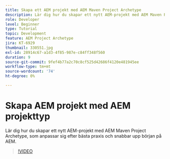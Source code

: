 ```yaml
---
title: Skapa ett AEM projekt med AEM Maven Project Archetype
description: Lär dig hur du skapar ett nytt AEM-projekt med AEM Maven Project Archetype, som anpassar sig efter bästa praxis och snabbar upp början på AEM.
role: Developer
level: Beginner
type: Tutorial
topic: Development
feature: AEM Project Archetype
jira: KT-6929
thumbnail: 330551.jpg
exl-id: 28914c67-a1d3-4f85-987e-c84ff348f560
duration: 9
source-git-commit: 9fef4b77a2c70c8cf525d42686f4120e481945ee
workflow-type: tm+mt
source-wordcount: '74'
ht-degree: 0%

---
```


# Skapa AEM projekt med AEM projekttyp

Lär dig hur du skapar ett nytt AEM-projekt med AEM Maven Project Archetype, som anpassar sig efter bästa praxis och snabbar upp början på AEM.

>[!VIDEO](https://video.tv.adobe.com/v/330551?quality=12&learn=on)
